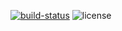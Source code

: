 [![build-status](https://img.shields.io/travis/2start/pyback.svg)](https://travis-ci.org/2start/pyback)
![license](https://img.shields.io/github/license/2start/pyback.svg)
